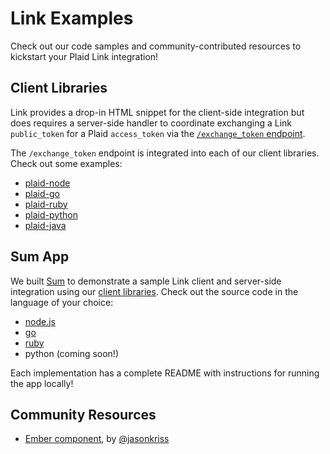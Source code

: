 # Link Examples

Check out our code samples and community-contributed resources to kickstart your Plaid Link integration!

## Client Libraries

Link provides a drop-in HTML snippet for the client-side integration but does requires a server-side handler to coordinate exchanging a Link `public_token` for a Plaid `access_token` via the [`/exchange_token` endpoint][10].

The `/exchange_token` endpoint is integrated into each of our client libraries. Check out some examples:

- [plaid-node][6]
- [plaid-go][7]
- [plaid-ruby][8]
- [plaid-python][9]
- [plaid-java][12]

## Sum App

We built [Sum][1] to demonstrate a sample Link client and server-side integration using our [client libraries](#client-libraries). Check out the source code in the language of your choice:
- [node.js][3]
- [go][4]
- [ruby][11]
- python (coming soon!)

Each implementation has a complete README with instructions for running the app locally!

## Community Resources

- [Ember component][5], by [@jasonkriss](https://github.com/jasonkriss)

[1]: https://link-demo.plaid.com
[2]: https://plaid.com/docs/#resources
[3]: https://github.com/plaid/link/tree/master/examples/node
[4]: https://github.com/plaid/link/tree/master/examples/go
[5]: https://github.com/jasonkriss/ember-plaid
[6]: https://github.com/plaid/plaid-node#examples
[7]: https://github.com/plaid/plaid-go#exchange-a-plaid-link-public_token-for-an-access_token
[8]: https://github.com/plaid/plaid-ruby#exchanging-a-link-public_token-for-a-plaid-access_token
[9]: https://github.com/plaid/plaid-python#exchange
[10]: https://github.com/plaid/link#exchange_token-endpoint
[11]: https://github.com/plaid/link/tree/master/examples/ruby
[12]: https://github.com/plaid/plaid-java#exchange-a-plaid-link-public_token-for-an-api-access_token
